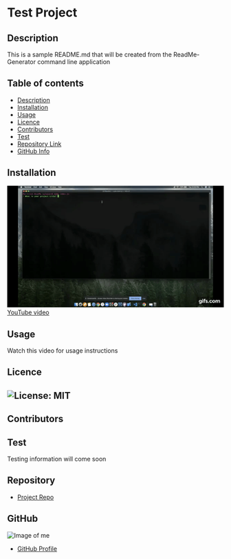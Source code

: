 
  # **Test Project**
  
  ## Description 
  This is a sample README.md that will be created from the ReadMe-Generator command line application
  ## Table of contents
  - [Description](#Description)
  - [Installation](#Installation)
  - [Usage](#Usage)
  - [Licence](#Licence)
  - [Contributors](#Contributors)
  - [Test](#Test)
  - [Repository Link](#Repository)
  - [GitHub Info](#GitHub) 
  ## Installation
  ![GIF demonstrating installation and use](./Utilities/gif.gif)  
  [YouTube video](https://youtu.be/dI2b9_VAzp8)
  ## Usage
  Watch this video for usage instructions
  ## Licence
  ## ![License: MIT](https://img.shields.io/badge/License-MIT-informational?style=for-the-badge&logo=appveyor.svg)
  ## Contributors
  
  ## Test
  Testing information will come soon
  ## Repository
  - [Project Repo](https://github.com/killerkyle/ReadMe)
  ## GitHub
  ![Image of me](https://avatars0.githubusercontent.com/u/65184417?v=4)
  - [GitHub Profile](https://github.com/killerkyle)
  
  
